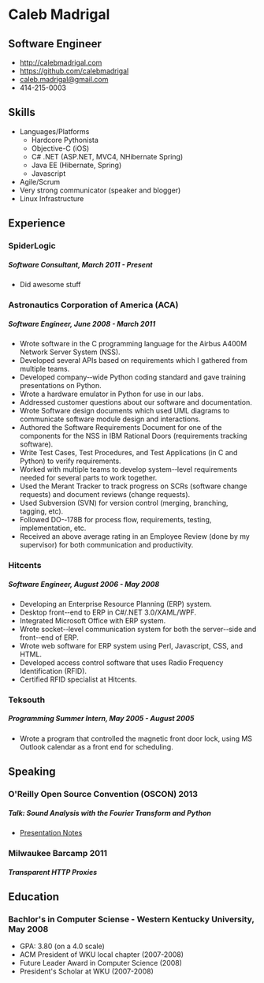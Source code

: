 # Caleb Madrigal

## Software Engineer

* <http://calebmadrigal.com>
* <https://github.com/calebmadrigal>
* <caleb.madrigal@gmail.com>
* 414-215-0003

## Skills

* Languages/Platforms
    - Hardcore Pythonista
    - Objective-C (iOS)
    - C# .NET (ASP.NET, MVC4, NHibernate Spring)
    - Java EE (Hibernate, Spring)
    - Javascript
* Agile/Scrum
* Very strong communicator (speaker and blogger)
* Linux Infrastructure

## Experience

### SpiderLogic
##### Software Consultant, *March 2011 - Present*

* Did awesome stuff

### Astronautics Corporation of America (ACA)
##### Software Engineer, *June 2008 - March 2011*

* Wrote software in the C programming language for the Airbus A400M Network Server System (NSS).
* Developed several APIs based on requirements which I gathered from multiple teams.
* Developed company-­‐wide Python coding standard and gave training presentations on Python.
* Wrote a hardware emulator in Python for use in our labs.
* Addressed customer questions about our software and documentation.
* Wrote Software design documents which used UML diagrams to communicate software module design and interactions.
* Authored the Software Requirements Document for one of the components for the NSS in IBM Rational Doors (requirements tracking software).
* Write Test Cases, Test Procedures, and Test Applications (in C and Python) to verify requirements.
* Worked with multiple teams to develop system-­‐level requirements needed for several parts to
work together.
* Used the Merant Tracker to track progress on SCRs (software change requests) and document reviews (change requests).
* Used Subversion (SVN) for version control (merging, branching, tagging, etc).
* Followed DO-­‐178B for process flow, requirements, testing, implementation, etc.
* Received an above average rating in an Employee Review (done by my supervisor) for both communication and productivity.

### Hitcents
##### Software Engineer, *August 2006 - May 2008*

* Developing an Enterprise Resource Planning (ERP) system.
* Desktop front-­‐end to ERP in C#/.NET 3.0/XAML/WPF.
* Integrated Microsoft Office with ERP system.
* Wrote socket-­‐level communication system for both the server-­‐side and front-­‐end of ERP.
* Wrote web software for ERP system using Perl, Javascript, CSS, and HTML.
* Developed access control software that uses Radio Frequency Identification (RFID).
* Certified RFID specialist at Hitcents.

### Teksouth
##### Programming Summer Intern, *May 2005 - August 2005*

* Wrote a program that controlled the magnetic front door lock, using MS Outlook calendar as a front end for scheduling.

## Speaking

### O'Reilly Open Source Convention (OSCON) 2013
##### Talk: Sound Analysis with the Fourier Transform and Python
* [Presentation Notes](https://github.com/calebmadrigal/FourierTalkOSCON)

### Milwaukee Barcamp 2011
##### Transparent HTTP Proxies


## Education

### Bachlor's in Computer Sciense - Western Kentucky University, May 2008

* GPA: 3.80 (on a 4.0 scale)
* ACM President of WKU local chapter (2007-2008)
* Future Leader Award in Computer Science (2008)
* President's Scholar at WKU (2007-2008)



